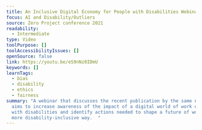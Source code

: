```yaml
---
title: An Inclusive Digital Economy for People with Disabilities Webinar
focus: AI and Disability/Outliers
source: Zero Project conference 2021
readability:
  - Intermediate
type: Video
toolPurpose: []
toolAccessibilityIssues: []
openSource: false
link: https://youtu.be/eS9nNz0IDmU
keywords: []
learnTags:
  - bias
  - disability
  - ethics
  - fairness
summary: "A webinar that discusses the recent publication by the same name that
  aims to increase awareness of the impact of a digital world of work on people
  with disabilities and identify actions needed to shape a future of work in a
  more disability-inclusive way.  "
---
```

